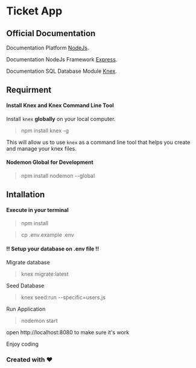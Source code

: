 
  

  

# Ticket App 
  

  

## Official Documentation

  

  

  
Documentation Platform  [NodeJs](https://nodejs.org/en/).


Documentation NodeJs Framework  [Express](https://expressjs.com/).


Documentation SQL Database Module  [Knex](https://knexjs.org/).



  
## Requirment
  

#### Install Knex and Knex Command Line Tool

Install  `knex`  **globally**  on your local computer.

>  npm install knex -g

This will allow us to use  `knex`  as a command line tool that helps you create and manage your knex files.


#### Nodemon Global for Development
> npm install nodemon --global
  


## Intallation

  

  

#### Execute in your terminal

  

  

> npm install 

> cp .env.example .env


#### !! Setup your database on .env file !!


Migrate database
> knex migrate:latest 
  

Seed Database
 
> knex seed:run --specific=users.js 

  

  Run Application

> nodemon start      

  

  

open http://localhost:8080 to make sure it's work

  

Enjoy coding

  
 
 


  

  

### Created with ❤️
